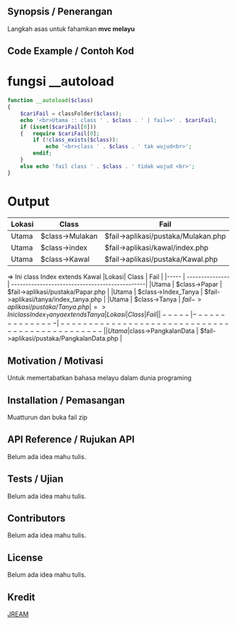 ## Synopsis / Penerangan
Langkah asas untuk fahamkan **mvc melayu**

## Code Example / Contoh Kod

# fungsi __autoload
```php
function __autoload($class)
{
	$cariFail = classFolder($class);
	echo '<br>Utama :: class ' . $class . ' | fail=>' . $cariFail;
	if (isset($cariFail[0])) 
	{	require $cariFail[0];
		if (!class_exists($class)): 
			echo '<br>class ' . $class . ' tak wujud<br>';
		endif;
	}
	else echo 'fail class ' . $class . ' tidak wujud <br>';
}
```

# Output
|Lokasi| Class           | Fail                                |
|----- | --------------- | ----------------------------------- |
|Utama | $class->Mulakan | $fail->aplikasi/pustaka/Mulakan.php |
|Utama | $class->index   | $fail->aplikasi/kawal/index.php     |
|Utama | $class->Kawal   | $fail->aplikasi/pustaka/Kawal.php   |
=> Ini class Index extends Kawal 
|Lokasi| Class           | Fail                                           |
|----- | --------------- | -----------------------------------------------|
|Utama | $class->Papar       | $fail->aplikasi/pustaka/Papar.php          |
|Utama | $class->Index_Tanya | $fail->aplikasi/tanya/index_tanya.php      |
|Utama | $class->Tanya       | $fail->aplikasi/pustaka/Tanya.php          |
=> Ini class Index_Tanya extends Tanya 
|Lokasi| Class           | Fail                                           |
|----- | --------------- | -----------------------------------------------|
|Utama |$class->PangkalanData | $fail->aplikasi/pustaka/PangkalanData.php |

## Motivation / Motivasi

Untuk memertabatkan bahasa melayu dalam dunia programing

## Installation / Pemasangan

Muatturun dan buka fail zip

## API Reference / Rujukan API

Belum ada idea mahu tulis.

## Tests / Ujian

Belum ada idea mahu tulis.

## Contributors

Belum ada idea mahu tulis.

## License

Belum ada idea mahu tulis.

## Kredit
[JREAM](https://github.com/JREAM)